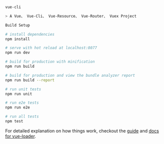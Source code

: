 ```bash

vue-cli

> A Vue、 Vue-Cli、 Vue-Resource、 Vue-Router、 Vuex Project

Build Setup

# install dependencies
npm install

# serve with hot reload at localhost:8077
npm run dev

# build for production with minification
npm run build

# build for production and view the bundle analyzer report
npm run build --report

# run unit tests
npm run unit

# run e2e tests
npm run e2e

# run all tests
npm test
```

For detailed explanation on how things work, checkout the [guide](http://vuejs-templates.github.io/webpack/) and [docs for vue-loader](http://vuejs.github.io/vue-loader).
